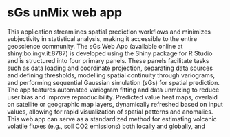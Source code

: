 # sGs unMix web app

This application streamlines spatial prediction workflows and minimizes subjectivity in statistical analysis, making it accessible to the entire geoscience community. The sGs Web App (available online at shiny.bo.ingv.it:8787) is developed using the Shiny package for R Studio and is structured into four primary panels. These panels facilitate tasks such as data loading and coordinate projection, separating data sources and defining thresholds, modelling spatial continuity through variograms, and performing sequential Gaussian simulation (sGs) for spatial prediction. The app features automated variogram fitting and data unmixing to reduce user bias and improve reproducibility. Predicted value heat maps, overlaid on satellite or geographic map layers, dynamically refreshed based on input values, allowing for rapid visualization of spatial patterns and anomalies. This web app can serve as a standardized method for estimating volcanic volatile fluxes (e.g., soil CO2 emissions) both locally and globally, and
